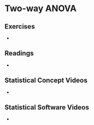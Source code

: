 # Two-way ANOVA

## Exercises

* 

## Readings

* 

## Statistical Concept Videos

* 

## Statistical Software Videos

* 
